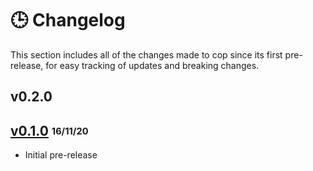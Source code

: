 # 🕒 Changelog

This section includes all of the changes made to cop since its first pre-release, for easy tracking of updates and breaking changes.

## v0.2.0

## [v0.1.0][] <sub><sup>16/11/20</sup></sub>

-   Initial pre-release

<!-- references -->

[v0.1.0]: https://github.com/cAttte/cop/releases/tag/v0.1.0
